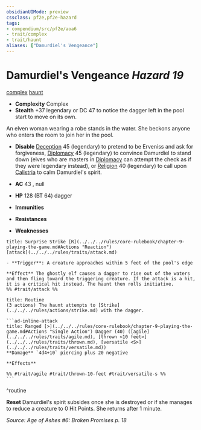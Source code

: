 ```yaml
---
obsidianUIMode: preview
cssclass: pf2e,pf2e-hazard
tags:
- compendium/src/pf2e/aoa6
- trait/complex
- trait/haunt
aliases: ["Damurdiel's Vengeance"]
---
```

# Damurdiel's Vengeance *Hazard 19*  
[complex](../../../Rules/traits/complex.md)  [haunt](../../../Rules/traits/haunt.md)  

- **Complexity** Complex
- **Stealth** +37 legendary or DC 47 to notice the dagger left in the pool start to move on its own.  

An elven woman wearing a robe stands in the water. She beckons anyone who enters the room to join her in the pool.

- **Disable** [Deception](../../skills.md#Deception) 45 (legendary) to pretend to be Erveniss and ask for forgiveness, [Diplomacy](../../skills.md#Diplomacy) 45 (legendary) to convince Damurdiel to stand down (elves who are masters in [Diplomacy](../../skills.md#Diplomacy) can attempt the check as if they were legendary instead), or [Religion](../../skills.md#Religion) 40 (legendary) to call upon [Calistria](../../setting/deities/calistria.md) to calm Damurdiel's spirit.  

- **AC** 43 , null
- **HP** 128 (BT 64) dagger
- **Immunities** 
- **Resistances** 
- **Weaknesses** 
     
```ad-embed-ability
title: Surprise Strike [R](../../../rules/core-rulebook/chapter-9-playing-the-game.md#Actions "Reaction")
[attack](../../../rules/traits/attack.md)  

- **Trigger**: A creature approaches within 5 feet of the pool's edge

**Effect** The ghostly elf causes a dagger to rise out of the waters and then fling toward the triggering creature. If the attack is a hit, it is a critical hit instead. The haunt then rolls initiative.  
%% #trait/attack %%
```

````ad-pf2-summary
title: Routine
(3 actions) The haunt attempts to [Strike](../../../rules/actions/strike.md) with the dagger.

```ad-inline-attack
title: Ranged [>](../../../rules/core-rulebook/chapter-9-playing-the-game.md#Actions "Single Action") Dagger (40) ([agile](../../../rules/traits/agile.md), [thrown <10 feet>](../../../rules/traits/thrown.md), [versatile <S>](../../../rules/traits/versatile.md))
**Damage** `4d4+10` piercing plus 20 negative 
 
**Effects** 

%% #trait/agile #trait/thrown-10-feet #trait/versatile-s %%
```
````
^routine

**Reset** Damurdiel's spirit subsides once she is destroyed or if she manages to reduce a creature to 0 Hit Points. She returns after 1 minute.  

*Source: Age of Ashes #6: Broken Promises p. 18*
